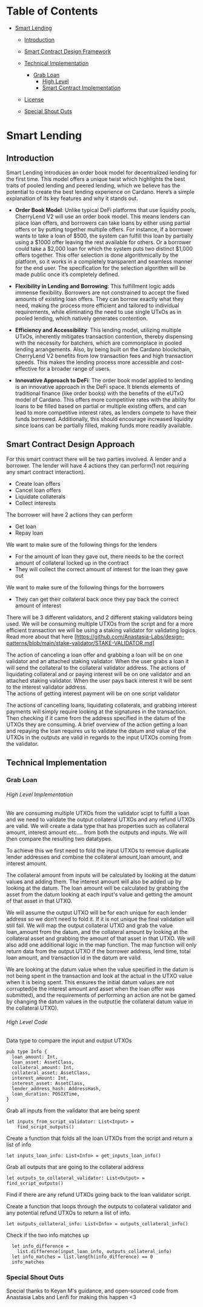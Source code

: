 <!-- markdown-toc start - Don't edit this section. Run M-x markdown-toc-refresh-toc -->
# Table of Contents

- [Smart Lending](#smart-lending)
  - [Introduction](#introduction)
  - [Smart Contract Design Framework](#smart-contract-desgin-framework)
  - [Technical Implementation](#technical-implementation)
    - [Grab Loan](#grab-loan)
        - [High Level](#grab-loan-high-level)
        - [Smart Contract Implementation](#grab-loan-validation)


  - [License](#license)
  - [Special Shout Outs](#special-shout-outs)
 
# Smart Lending

## Introduction
Smart Lending introduces an order book model for decentralized lending for the first time. This model offers a unique twist which highlights the best traits of pooled lending and peered lending, which we believe has the potential to create the best lending experience on Cardano. Here’s a simple explanation of its key features and why it stands out.

* **Order Book Model**: Unlike typical DeFi platforms that use liquidity pools, CherryLend V2 will use an order book model. This means lenders can place loan offers, and borrowers can take loans by either using partial offers or by putting together multiple offers. For instance, if a borrower wants to take a loan of $500, the system can fulfill this loan by partially using a $1000 offer leaving the rest available for others. Or a borrower could take a $2,000 loan for which the system puts two distinct $1,000 offers together. This offer selection is done algorithmically by the platform, so it works in a completely transparent and seamless manner for the end user. The specification for the selection algorithm will be made public once it’s completely defined.

* **Flexibility in Lending and Borrowing**: This fulfillment logic adds immense flexibility. Borrowers are not constrained to accept the fixed amounts of existing loan offers. They can borrow exactly what they need, making the process more efficient and tailored to individual requirements, while eliminating the need to use single UTxOs as in pooled lending, which natively generates contention.

* **Efficiency and Accessibility**: This lending model, utilizing multiple UTxOs, inherently mitigates transaction contention, thereby dispensing with the necessity for batchers, which are commonplace in pooled lending arrangements. Also, by being built on the Cardano blockchain, CherryLend V2 benefits from low transaction fees and high transaction speeds. This makes the lending process more accessible and cost-effective for a broader range of users.

* **Innovative Approach to DeFi**: The order book model applied to lending is an innovative approach in the DeFi space. It blends elements of traditional finance (like order books) with the benefits of the eUTxO model of Cardano. This offers more competitive rates with the ability for loans to be filled based on partial or multiple existing offers, and can lead to more competitive interest rates, as lenders compete to have their funds borrowed. Additionally, this should encourage increased liquidity since loans can be partially filled, making funds more readily available.


## Smart Contract Design Approach 
For this smart contract there will be two parties involved. A lender and a borrower. The lender will have 4 actions they can perform(1 not requiring any smart contract interaction).
* Create loan offers
* Cancel loan offers
* Liquidate collaterals
* Collect interests
  
The borrower will have 2 actions they can perform
* Get loan
* Repay loan

We want to make sure of the following things for the lenders
* For the amount of loan they gave out, there needs to be the correct amount of collateral locked up in the contract
* They will collect the correct amount of interest for the loan they gave out

We want to make sure of the following things for the borrowers
* They can get their collateral back once they pay back the correct amount of interest

There will be 3 different validators, and 2 different staking validators being used. We will be consuming multiple UTXOs from the script and for a more efficient transaction we will be using a staking validator for validating logics. Read more about that here [https://github.com/Anastasia-Labs/design-patterns/blob/main/stake-validator/STAKE-VALIDATOR.md]


The action of canceling a loan offer and grabbing a loan will be on one validator and an attached staking validator. When the user grabs a loan it will send the collateral to the collateral validator address.
The actions of liquidating collateral and or paying interest will be on one validator and an attached staking validator. When the user pays back interest it will be sent to the interest validator address.  
The actions of getting interest payment will be on one script validator


The actions of cancelling loans, liquidating collaterals, and grabbing interest payments will simply require looking at the signatures in the transaction. Then checking if it came from the address specified in the datum of the UTXOs they are consuming. 
A brief overview of the action getting a loan and repaying the loan requires us to validate the datum and value of the UTXOs in the outputs are valid in regards to the input UTXOs coming from the validator.  

## Technical Implementation

### Grab Loan
###### High Level Implementation
We are consuming multiple UTXOs from the validator scipt to fulfill a loan and we need to validate the output collateral UTXOs and any refund UTXOs are valid. We will create a data type that has properties such as collateral amount, interest amount etc.... from both the outputs and inputs. We will then compare the resulting two datatypes. 

To achieve this we first need to fold the input UTXOs to remove duplicate lender addresses and combine the collateral amount,loan amount, and interest amount. 

The collateral amount from inputs will be calculated by looking at the datum values and adding them. The interest amount will also be added up by looking at the datum. The loan amount will be calculated by grabbing the asset from the datum looking at each input's value and getting the amount of that asset in that UTXO. 

We will assume the output UTXO will be for each unique for each lender address so we don’t need to fold it. If it is not unique the final validation will still fail. We will map the output collateral UTXO and grab the value loan_amount from the datum, and the collateral amount by looking at the collateral asset and grabbing the amount of that asset in that UTXO. We will also add one additional logic in the map function. The map function will only return data from the output UTXO if the borrower address, lend time, total loan amount, and transaction id in the datum are valid. 

We are looking at the datum value when the value specified in the datum is not being spent in the transaction and look at the actual in the UTXO value when it is being spent. This ensures the initial datum values are not corrupted(ie the interest amount and asset when the loan offer was submitted), and the requirements of performing an action are not be gamed by changing the datum values in the output(ie the collateral datum value in the collateral UTXO).

###### High Level Code
Data type to compare the input and output UTXOs
```
pub type Info {
  loan_amount: Int,
  loan_asset: AssetClass,
  collateral_amount: Int,
  collateral_asset: AssetClass,
  interest_amount: Int,
  interest_asset: AssetClass,
  lender_address_hash: AddressHash,
  loan_duration: POSIXTime,
}
```
Grab all inputs from the validator that are being spent
```
let inputs_from_script_validator: List<Input> =
    find_script_outputs()
```

Create a function that folds all the loan UTXOs from the script and return a list of info

```
let inputs_loan_info: List<Info> = get_inputs_loan_info()
```

Grab all outputs that are going to the collateral address 

```
let outputs_to_collateral_validator: List<Output> = find_script_outputs()    
```

Find if there are any refund UTXOs going back to the loan validator script.

Create a function that loops through the outputs to collateral validator and any potential refund UTXOs to return a list of info. 

```
let outputs_collateral_info: List<Info> = outputs_collateral_info()
```

Check if the two info matches up 
```
  let info_difference =
    list.difference(input_loan_info, outputs_collateral_info)
  let info_matches = list.length(info_difference) == 0
  info_matches
```

### Special Shout Outs
Special thanks to Keyan M's guidance, and open-sourced code from Anastasia Labs and Lenfi for making this happen <3 


